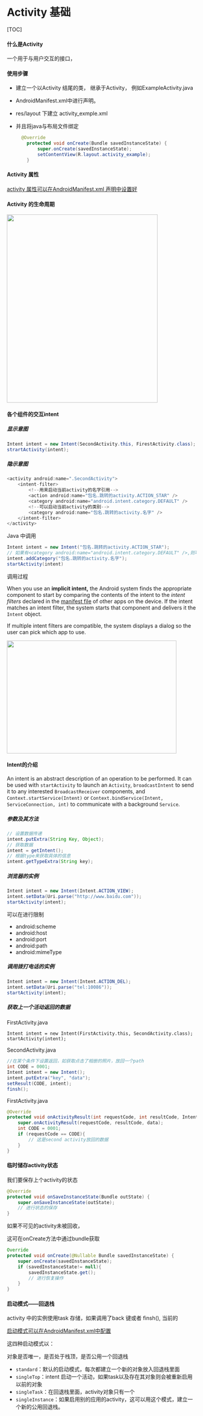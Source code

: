 # Activity 基础

[TOC]

#### 什么是Activity

一个用于与用户交互的接口， 



#### 使用步骤

- 建立一个以Activity 结尾的类， 继承于Activity， 例如ExampleActivity.java

- AndroidManifest.xml中进行声明。

- res/layout 下建立 activity_exmple.xml

- 并且将java与布局文件绑定

  ```java
  	@Override
      protected void onCreate(Bundle savedInstanceState) {
          super.onCreate(savedInstanceState);
          setContentView(R.layout.activity_example);
      }
  
  ```





#### Activity 属性

[activity 属性可以在AndroidManifest.xml 声明中设置好](https://developer.android.google.cn/guide/topics/manifest/activity-element)



#### Activity 的生命周期

<img src="../picture/activity_lifecycle.png"  width="400px"  height="500px"   style="width: 400px; height:500px;" />





#### 各个组件的交互intent

##### 显示意图

```java
Intent intent = new Intent(SecondActivity.this, FirestActivity.class);
strartActivity(intent);
```

##### 隐示意图

```java
<activity android:name=".SecondActivity">
    <intent-filter>
    	<!--用来启动当前activity的名字引用-->
        <action android:name="包名.跳转的activity.ACTION_STAR" />
        <category android:name="android.intent.category.DEFAULT" />
        <!--可以启动当前activity的类别-->
        <category android:name="包名.跳转的activity.名字" />
    </intent-filter>
</activity>
```

Java 中调用

```java
Intent intent = new Intent("包名.跳转的activity.ACTION_STAR");
// 如果有<category android:name="android.intent.category.DEFAULT" />,则可以不加
intent.addCategory("包名.跳转的activity.名字");
startActivity(intent)
```

调用过程

When you use an **implicit intent,** the Android system finds the appropriate component to start by comparing the contents of the intent to the *intent filters* declared in the [manifest file](https://developer.android.google.cn/guide/topics/manifest/manifest-intro.html) of other apps on the device. If the intent matches an intent filter, the system starts that component and delivers it the `Intent` object.

 If multiple intent filters are compatible, the system displays a dialog so the user can pick which app to use.

<img src="../picture/intent-filters@2x.png" width="450px" height="300px" style="width: 450px; height:300px;" />



#### Intent的介绍

An intent is an abstract description of an operation to be performed. It can be used with `startActivity` to launch an `Activity`, `broadcastIntent` to send it to any interested `BroadcastReceiver` components, and `Context.startService(Intent)` or `Context.bindService(Intent, ServiceConnection, int)` to communicate with a background `Service`.



##### 参数及其方法



```java
// 设置数据传递
intent.putExtra(String Key, Object);
// 获取数据
intent = getIntent();
// 根据type来获取具体的信息
intent.getTypeExtra(String key);
```



##### 浏览器的实例

```java
Intent intent = new Intent(Intent.ACTION_VIEW);
intent.setData(Uri.parse("http://www.baidu.com"));
startActivity(intent);
```

可以在<intent-filter>进行限制

- android:scheme
- android:host
- android:port
- android:path
- android:mimeType

##### 调用拨打电话的实例

```java
Intent intent = new Intent(Intent.ACTION_DEL);
intent.setData(Uri.parse("tel:10086"));
startActivity(intent);
```



##### 获取上一个活动返回的数据

FirstActivity.java

```
Intent intent = new Intent(FirstActivity.this, SecondActivity.class);
startActivity(intent);
```

SecondActivity.java

```java
//在某个条件下设置返回，如获取点击了相册的照片，放回一个path
int CODE = 0001;
Intent intent = new Intent();
intent.putExtra("key", "data");
setResult(CODE, intent);
finsh();
```

FirstActivity.java

```java
@Override
protected void onActivityResult(int requestCode, int resultCode, Intent data) {
	super.onActivityResult(requestCode, resultCode, data);
    int CODE = 0001;
    if (requestCode == CODE){
        // 这是second activity放回的数据
	}
}
```



#### 临时储存activity状态

我们要保存上个activity的状态

```java
@Override
protected void onSaveInstanceState(Bundle outState) {
    super.onSaveInstanceState(outState);
    // 进行状态的保存
}
```

如果不可见的activity未被回收，

这可在onCreate方法中通过bundle获取

```java
Override
protected void onCreate(@Nullable Bundle savedInstanceState) {
    super.onCreate(savedInstanceState);
    if (savedInstanceState!= null){
    	savedInstanceState.get();
    	// 进行恢复操作
	}
}
```



#### 启动模式——回退栈

activity 中的实例使用task 存储，如果调用了back 键或者 finsh(), 当前的

[启动模式可以在AndroidManifest.xml中配置](https://developer.android.google.cn/guide/topics/manifest/activity-element#lmode)

这四种启动模式以：

对象是否唯一，是否处于栈顶，是否公用一个回退栈

- `standard`：默认的启动模式，每次都建立一个新的对象放入回退栈里面
- `singleTop`：intent 启动一个活动，如果task以及存在其对象则会被重新启用以前的对象
- `singleTask`：在回退栈里面，activity对象只有一个
- `singleInstance`：如果启用别的应用的activity，这可以用这个模式，建立一个新的公用回退栈。







